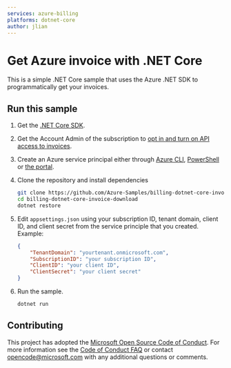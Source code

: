 ```yaml
---
services: azure-billing
platforms: dotnet-core
author: jlian
---
```

# Get Azure invoice with .NET Core

This is a simple .NET Core sample that uses the Azure .NET SDK to programmatically get your invoices.

## Run this sample

1. Get the [.NET Core SDK](https://www.microsoft.com/net/core).

1. Get the Account Admin of the subscription to [opt in and turn on API access to invoices](https://docs.microsoft.com/azure/billing/billing-manage-access).

1. Create an Azure service principal either through
    [Azure CLI](https://docs.microsoft.com/cli/azure/create-an-azure-service-principal-azure-cli?toc=%2fazure%2fazure-resource-manager%2ftoc.json),
    [PowerShell](https://docs.microsoft.com/azure/azure-resource-manager/resource-group-authenticate-service-principal/)
    or [the portal](https://docs.microsoft.com/azure/azure-resource-manager/resource-group-create-service-principal-portal/).

1. Clone the repository and install dependencies

    ```bash
    git clone https://github.com/Azure-Samples/billing-dotnet-core-invoice-download.git
    cd billing-dotnet-core-invoice-download
    dotnet restore
    ```

1. Edit `appsettings.json` using your subscription ID, tenant domain, client ID, and client secret from the service principle that you created. Example:

    ```json
    {
        "TenantDomain": "yourtenant.onmicrosoft.com",
        "SubscriptionID": "your subscription ID",
        "ClientID": "your client ID",
        "ClientSecret": "your client secret"
    }
    ```

1. Run the sample.

    ```bash
    dotnet run
    ```

## Contributing

This project has adopted the [Microsoft Open Source Code of Conduct](https://opensource.microsoft.com/codeofconduct/). For more information see the [Code of Conduct FAQ](https://opensource.microsoft.com/codeofconduct/faq/) or contact [opencode@microsoft.com](mailto:opencode@microsoft.com) with any additional questions or comments.
